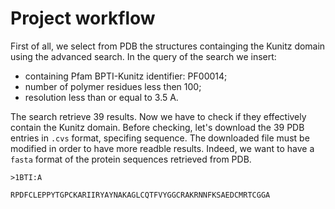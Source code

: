 # Project workflow
First of all, we select from PDB the structures containging the Kunitz domain using the advanced search. In the query of the search we insert:
* containing Pfam BPTI-Kunitz identifier: PF00014;
* number of polymer residues less then 100;
* resolution less than or equal to 3.5 A.

The search retrieve 39 results. Now we have to check if they effectively contain the Kunitz domain. Before checking, let's download the 39 PDB entries in `.cvs` format, specifing sequence. The downloaded file must be modified in order to have more readble results.
Indeed, we want to have a `fasta` format of the protein sequences retrieved from PDB.

`>1BTI:A`

`RPDFCLEPPYTGPCKARIIRYAYNAKAGLCQTFVYGGCRAKRNNFKSAEDCMRTCGGA`

